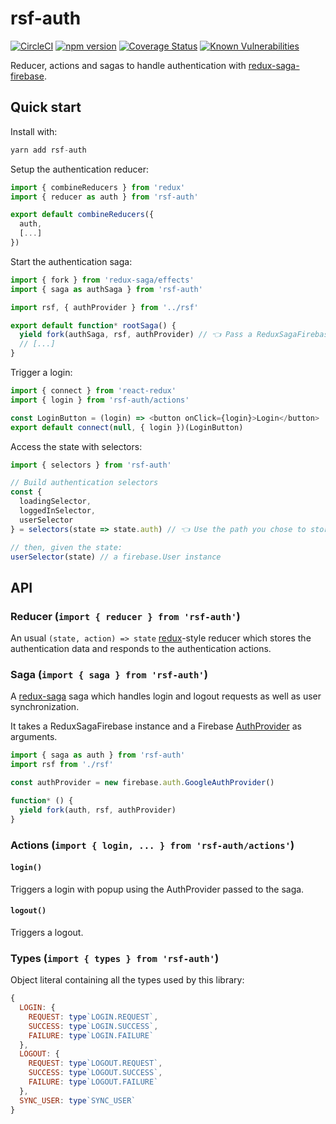 # rsf-auth

[![CircleCI](https://circleci.com/gh/n6g7/rsf-auth.svg?style=svg)](https://circleci.com/gh/n6g7/rsf-auth)
[![npm version](https://badge.fury.io/js/rsf-auth.svg)](https://badge.fury.io/js/rsf-auth)
[![Coverage Status](https://coveralls.io/repos/github/n6g7/rsf-auth/badge.svg?branch=master)](https://coveralls.io/github/n6g7/rsf-auth?branch=master)
[![Known Vulnerabilities](https://snyk.io/test/github/n6g7/rsf-auth/badge.svg?targetFile=package.json)](https://snyk.io/test/github/n6g7/rsf-auth?targetFile=package.json)

Reducer, actions and sagas to handle authentication with [redux-saga-firebase](https://www.npmjs.com/package/redux-saga-firebase).

## Quick start

Install with:

```js
yarn add rsf-auth
```

Setup the authentication reducer:

```js
import { combineReducers } from 'redux'
import { reducer as auth } from 'rsf-auth'

export default combineReducers({
  auth,
  [...]
})
```

Start the authentication saga:

```js
import { fork } from 'redux-saga/effects'
import { saga as authSaga } from 'rsf-auth'

import rsf, { authProvider } from '../rsf'

export default function* rootSaga() {
  yield fork(authSaga, rsf, authProvider) // 👈 Pass a ReduxSagaFirebase instance and an authProvider to use
  // [...]
}
```

Trigger a login:

```js
import { connect } from 'react-redux'
import { login } from 'rsf-auth/actions'

const LoginButton = (login) => <button onClick={login}>Login</button>
export default connect(null, { login })(LoginButton)
```

Access the state with selectors:

```js
import { selectors } from 'rsf-auth'

// Build authentication selectors
const {
  loadingSelector,
  loggedInSelector,
  userSelector
} = selectors(state => state.auth) // 👈 Use the path you chose to store the authentication data in `combineReducers`

// then, given the state:
userSelector(state) // a firebase.User instance
```

## API

### Reducer (`import { reducer } from 'rsf-auth'`)

An usual `(state, action) => state` [redux](https://redux.js.org/)-style reducer which stores the authentication data and responds to the authentication actions.

### Saga (`import { saga } from 'rsf-auth'`)

A [redux-saga](https://redux-saga.js.org/) saga which handles login and logout requests as well as user synchronization.

It takes a ReduxSagaFirebase instance and a Firebase [AuthProvider](https://firebase.google.com/docs/reference/js/firebase.auth.AuthProvider) as arguments.

```js
import { saga as auth } from 'rsf-auth'
import rsf from './rsf'

const authProvider = new firebase.auth.GoogleAuthProvider()

function* () {
  yield fork(auth, rsf, authProvider)
}
```

### Actions (`import { login, ... } from 'rsf-auth/actions'`)

#### `login()`
Triggers a login with popup using the AuthProvider passed to the saga.

#### `logout()`
Triggers a logout.

### Types (`import { types } from 'rsf-auth'`)

Object literal containing all the types used by this library:
```js
{
  LOGIN: {
    REQUEST: type`LOGIN.REQUEST`,
    SUCCESS: type`LOGIN.SUCCESS`,
    FAILURE: type`LOGIN.FAILURE`
  },
  LOGOUT: {
    REQUEST: type`LOGOUT.REQUEST`,
    SUCCESS: type`LOGOUT.SUCCESS`,
    FAILURE: type`LOGOUT.FAILURE`
  },
  SYNC_USER: type`SYNC_USER`
}
```
